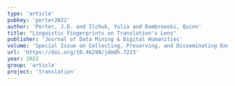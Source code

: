 ```yaml
---
type: 'article'
pubkey: 'porter2022'
author: 'Porter, J.D. and Ilchuk, Yulia and Dombrowski, Quinn'
title: "Linguistic Fingerprints on Translation's Lens"
publisher: 'Journal of Data Mining & Digital Humanities'
volume: 'Special Issue on Collecting, Preserving, and Disseminating Endangered Cultural Heritage for New Understandings through Multilingual Approaches'
url: 'https://doi.org/10.46298/jdmdh.7223'
year: 2022
group: 'article'
project: 'translation'
---
```

